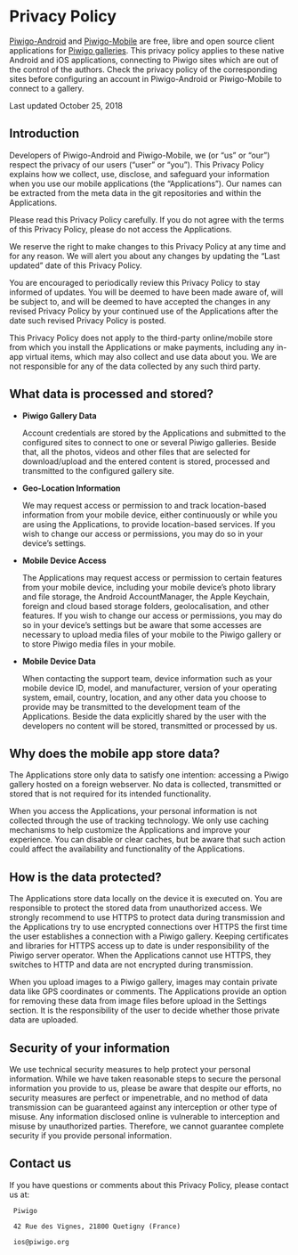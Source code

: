 # Privacy Policy
 [Piwigo-Android](https://github.com/Piwigo/Piwigo-Android) and [Piwigo-Mobile](https://github.com/Piwigo/Piwigo-Mobile) are free, libre and open source client applications for [Piwigo galleries](http://piwigo.org). This privacy policy applies to these native Android and iOS applications, connecting to Piwigo sites which are out of the control of the authors. Check the privacy policy of the corresponding sites before configuring an account in Piwigo-Android or Piwigo-Mobile to connect to a gallery.

Last updated October 25, 2018

## Introduction
Developers of Piwigo-Android and Piwigo-Mobile, we (or “us” or “our”) respect the privacy of our users (“user” or “you”). This Privacy Policy explains how we collect, use, disclose, and safeguard your information when you use our mobile applications (the “Applications”). Our names can be extracted from the meta data in the git repositories and within the Applications.

Please read this Privacy Policy carefully. If you do not agree with the terms of this Privacy Policy, please do not access the Applications.

We reserve the right to make changes to this Privacy Policy at any time and for any reason. We will alert you about any changes by updating the “Last updated” date of this Privacy Policy. 

You are encouraged to periodically review this Privacy Policy to stay informed of updates. You will be deemed to have been made aware of, will be subject to, and will be deemed to have accepted the changes in any revised Privacy Policy by your continued use of the Applications after the date such revised Privacy Policy is posted.

This Privacy Policy does not apply to the third-party online/mobile store from which you install the Applications or make payments, including any in-app virtual items, which may also collect and use data about you. We are not responsible for any of the data collected by any such third party.

## What data is processed and stored?

- **Piwigo Gallery Data**

     Account credentials are stored by the Applications and submitted to the configured sites to connect to one or several Piwigo galleries. Beside that, all the photos, videos and other files that are selected for download/upload and the entered content is stored, processed and transmitted to the configured gallery site.
 
- **Geo-Location Information**

     We may request access or permission to and track location-based information from your mobile device, either continuously or while you are using the Applications, to provide location-based services. If you wish to change our access or permissions, you may do so in your device’s settings.

- **Mobile Device Access**

     The Applications may request access or permission to certain features from your mobile device, including your mobile device’s photo library and file storage, the Android AccountManager, the Apple Keychain, foreign and cloud based storage folders, geolocalisation, and other features. If you wish to change our access or permissions, you may do so in your device’s settings but be aware that some accesses are necessary to upload media files of your mobile to the Piwigo gallery or to store Piwigo media files in your mobile.

- **Mobile Device Data**

     When contacting the support team, device information such as your mobile device ID, model, and manufacturer, version of your operating system, email, country, location, and any other data you choose to provide may be transmitted to the development team of the Applications. Beside the data explicitly shared by the user with the developers no content will be stored, transmitted or processed by us.

## Why does the mobile app store data?

 The Applications store only data to satisfy one intention: accessing a Piwigo gallery hosted on a foreign webserver. No data is collected, transmitted or stored that is not required for its intended functionality.
 
 When you access the Applications, your personal information is not collected through the use of tracking technology. We only use caching mechanisms to help customize the Applications and improve your experience. You can disable or clear caches, but be aware that such action could affect the availability and functionality of the Applications.

## How is the data protected?
 The Applications store data locally on the device it is executed on. You are responsible to protect the stored data from unauthorized access. We strongly recommend to use HTTPS to protect data during transmission and the Applications try to use encrypted connections over HTTPS the first time the user establishes a connection with a Piwigo gallery. Keeping certificates and libraries for HTTPS access up to date is under responsibility of the Piwigo server operator. When the Applications cannot use HTTPS, they switches to HTTP and data are not encrypted during transmission.

 When you upload images to a Piwigo gallery, images may contain private data like GPS coordinates or comments. The Applications provide an option for removing these data from image files before upload in the Settings section. It is the responsibility of the user to decide whether those private data are uploaded.

## Security of your information
 We use technical security measures to help protect your personal information. While we have taken reasonable steps to secure the personal information you provide to us, please be aware that despite our efforts, no security measures are perfect or impenetrable, and no method of data transmission can be guaranteed against any interception or other type of misuse. Any information disclosed online is vulnerable to interception and misuse by unauthorized parties. Therefore, we cannot guarantee complete security if you provide personal information.

## Contact us
If you have questions or comments about this Privacy Policy, please contact us at:

     Piwigo

     42 Rue des Vignes, 21800 Quetigny (France)

     ios@piwigo.org
